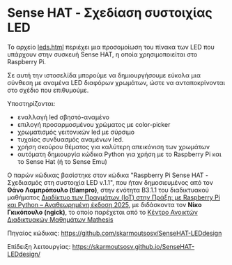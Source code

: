 # Sense HAT - Σχεδίαση συστοιχίας LED

Το αρχείο [leds.html](leds.html) περιέχει μια προσομοίωση του πίνακα των LED που υπάρχουν στην συσκευή Sense HAT, η οποία χρησιμοποιείται στο Raspberry Pi.

Σε αυτή την ιστοσελίδα μπορούμε να δημιουργήσουμε εύκολα μια σύνθεση με αναμένα LED διαφόρων χρωμάτων, ώστε να ανταποκρίνονται στο σχέδιο που επιθυμούμε.

Υποστηρίζονται:
- εναλλαγή led σβηστό-αναμένο
- επιλογή προσαρμοσμένου χρώματος με color-picker
- χρωματισμός γειτονικών led με σύρσιμο
- τυχαίος συνδυασμός αναμένων led.
- χρήση σκούρου θέματος για καλύτερη απεικόνιση των χρωμάτων
- αυτόματη δημιουργία κώδικα Python για χρήση με το Raspberry Pi και το Sense Hat (ή το Sense Emu)

Ο παρών κώδικας βασίστηκε στον κώδικα "Raspberry Pi Sense HAT - Σχεδιασμός στη συστοιχία LED v.1.1", που ήταν δημοσιευμένος από τον **Θάνο Λαμπρόπουλο (tlampro)**, στην ενότητα Β3.1.1 
του διαδικτυακού μαθήματος [Διαδίκτυο των Πραγμάτων (IoT) στην Πράξη: με Raspberry Pi και Python – Αναθεωρημένη έκδοση 2025](https://apps.mathesis.cup.gr/learning/course/course-v1:ComputerScience+CS4.1+25B/home "Διαδίκτυο των πραγμάτων"), με διδάσκοντα τον **Νίκο Γκικόπουλο (ngick)**, το οποίο παρέχεται από το [Κέντρο Ανοικτών Διαδικτυακών Μαθημάτων Mathesis](https://mathesis.cup.gr/ "mathesis.cup.gr")


Πηγαίος κώδικας: https://github.com/skarmoutsosv/SenseHAT-LEDdesign

Επίδειξη λειτουργίας: https://skarmoutsosv.github.io/SenseHAT-LEDdesign/

